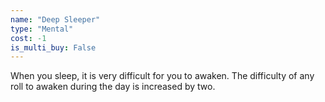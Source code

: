 ```yaml
---
name: "Deep Sleeper"
type: "Mental"
cost: -1
is_multi_buy: False
---
```


When you sleep, it is very difficult for you to awaken. The difficulty of any roll to awaken during the day is increased by two.